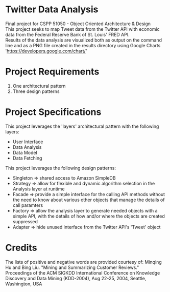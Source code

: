Twitter Data Analysis
===========

Final project for CSPP 51050 - Object Oriented Architecture & Design  
This project seeks to map Tweet data from the Twitter API with economic data from the Federal Reserve Bank of St. Louis' FRED API.  
Results of the data analysis are visualized both as output on the command line and as a PNG file created in the results directory using Google Charts 'https://developers.google.com/chart/'


Project Requirements
===========
1. One architectural pattern
2. Three design patterns


Project Specifications
===========
This project leverages the 'layers' architectural pattern with the following layers:  
+ User Interface
+ Data Analysis
+ Data Model
+ Data Fetching


This project leverages the following design patterns:  
+ Singleton => shared access to Amazon SimpleDB
+ Strategy => allow for flexible and dynamic algorithm selection in the Analysis layer at runtime
+ Facade => provide a simple interface for the calling API methods without the need to know about various other objects that manage the details of call paramters
+ Factory => allow the analysis layer to generate needed objects with a simple API, with the details of how and/or where the objects are created suppressed
+ Adapter => hide unused interface from the Twitter API's 'Tweet' object


Credits
===========
The lists of positive and negative words are provided courtesy of:
Minqing Hu and Bing Liu. "Mining and Summarizing Customer Reviews."  
       Proceedings of the ACM SIGKDD International Conference on Knowledge  
       Discovery and Data Mining (KDD-2004), Aug 22-25, 2004, Seattle,  
       Washington, USA